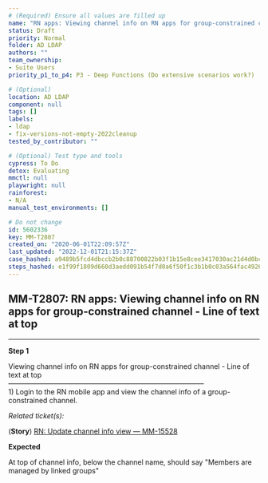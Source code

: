 ```yaml
---
# (Required) Ensure all values are filled up
name: "RN apps: Viewing channel info on RN apps for group-constrained channel - Line of text at top"
status: Draft
priority: Normal
folder: AD LDAP
authors: ""
team_ownership: 
- Suite Users
priority_p1_to_p4: P3 - Deep Functions (Do extensive scenarios work?)

# (Optional)
location: AD LDAP
component: null
tags: []
labels: 
- ldap
- fix-versions-not-empty-2022cleanup
tested_by_contributor: ""

# (Optional) Test type and tools
cypress: To Do
detox: Evaluating
mmctl: null
playwright: null
rainforest: 
- N/A
manual_test_environments: []

# Do not change
id: 5602336
key: MM-T2807
created_on: "2020-06-01T22:09:57Z"
last_updated: "2022-12-01T21:15:37Z"
case_hashed: a9489b5fcd4dbccb2b0c88700822b03f1b15e8cee3417030ac21d4d0bc2b2778dafbb29e4362e6a7e6a26d88ed340b00
steps_hashed: e1f99f1809d660d3aedd091b54f7d0a6f50f1c3b1b0c03a564fac49262012eb55a0cf4d4aa9942ae450c48ac6c68b0d5
---
```


<!-- (Auto-generated) Based on frontmatter's "key" and "name" -->

## MM-T2807: RN apps: Viewing channel info on RN apps for group-constrained channel - Line of text at top

---

**Step 1**

Viewing channel info on RN apps for group-constrained channel - Line of text at top\
————————————————————————————\
1\) Login to the RN mobile app and view the channel info of a group-constrained channel.

_Related ticket(s):_

(**Story**) [RN: Update channel info view — MM-15528](https://mattermost.atlassian.net/browse/MM-15528)

**Expected**

At top of channel info, below the channel name, should say "Members are managed by linked groups"
